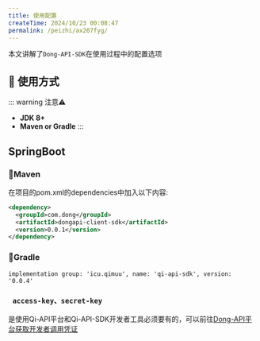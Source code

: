 ```yaml
---
title: 使用配置
createTime: 2024/10/23 00:08:47
permalink: /peizhi/ax207fyg/
---
```


本文讲解了`Dong-API-SDK`在使用过程中的配置选项

## 🚀 使用方式

::: warning 注意⚠️
- **JDK 8+**
- **Maven or Gradle**
  :::

## SpringBoot

### 🍊Maven
在项目的pom.xml的dependencies中加入以下内容:
```xml
<dependency>
  <groupId>com.dong</groupId>
  <artifactId>dongapi-client-sdk</artifactId>
  <version>0.0.1</version>
</dependency>
```
### 🍐Gradle
```
implementation group: 'icu.qimuu', name: 'qi-api-sdk', version: '0.0.4'
```

### ` access-key、secret-key`
是使用Qi-API平台和Qi-API-SDK开发者工具必须要有的，可以前往[Dong-API平台获取开发者调用凭证](https://api.dckeji.top/account/center)